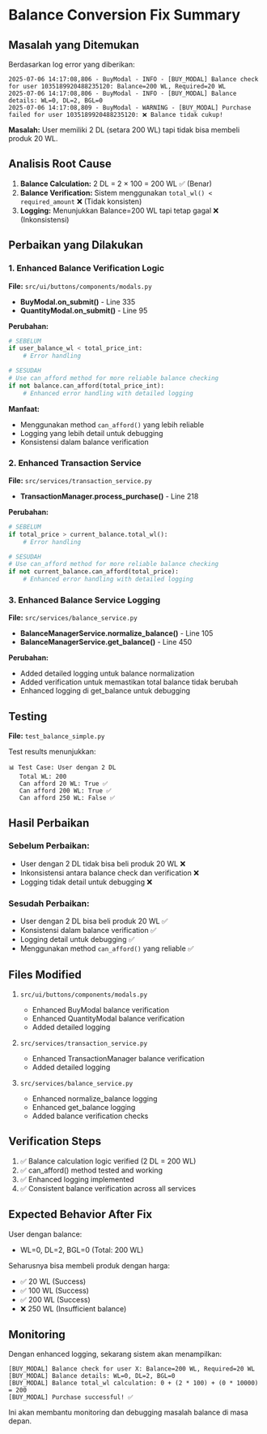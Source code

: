 # Balance Conversion Fix Summary

## Masalah yang Ditemukan

Berdasarkan log error yang diberikan:
```
2025-07-06 14:17:08,806 - BuyModal - INFO - [BUY_MODAL] Balance check for user 1035189920488235120: Balance=200 WL, Required=20 WL
2025-07-06 14:17:08,806 - BuyModal - INFO - [BUY_MODAL] Balance details: WL=0, DL=2, BGL=0
2025-07-06 14:17:08,809 - BuyModal - WARNING - [BUY_MODAL] Purchase failed for user 1035189920488235120: ❌ Balance tidak cukup!
```

**Masalah:** User memiliki 2 DL (setara 200 WL) tapi tidak bisa membeli produk 20 WL.

## Analisis Root Cause

1. **Balance Calculation:** 2 DL = 2 × 100 = 200 WL ✅ (Benar)
2. **Balance Verification:** Sistem menggunakan `total_wl() < required_amount` ❌ (Tidak konsisten)
3. **Logging:** Menunjukkan Balance=200 WL tapi tetap gagal ❌ (Inkonsistensi)

## Perbaikan yang Dilakukan

### 1. **Enhanced Balance Verification Logic**

**File:** `src/ui/buttons/components/modals.py`
- **BuyModal.on_submit()** - Line 335
- **QuantityModal.on_submit()** - Line 95

**Perubahan:**
```python
# SEBELUM
if user_balance_wl < total_price_int:
    # Error handling

# SESUDAH  
# Use can_afford method for more reliable balance checking
if not balance.can_afford(total_price_int):
    # Enhanced error handling with detailed logging
```

**Manfaat:**
- Menggunakan method `can_afford()` yang lebih reliable
- Logging yang lebih detail untuk debugging
- Konsistensi dalam balance verification

### 2. **Enhanced Transaction Service**

**File:** `src/services/transaction_service.py`
- **TransactionManager.process_purchase()** - Line 218

**Perubahan:**
```python
# SEBELUM
if total_price > current_balance.total_wl():
    # Error handling

# SESUDAH
# Use can_afford method for more reliable balance checking
if not current_balance.can_afford(total_price):
    # Enhanced error handling with detailed logging
```

### 3. **Enhanced Balance Service Logging**

**File:** `src/services/balance_service.py`
- **BalanceManagerService.normalize_balance()** - Line 105
- **BalanceManagerService.get_balance()** - Line 450

**Perubahan:**
- Added detailed logging untuk balance normalization
- Added verification untuk memastikan total balance tidak berubah
- Enhanced logging di get_balance untuk debugging

## Testing

**File:** `test_balance_simple.py`

Test results menunjukkan:
```
📊 Test Case: User dengan 2 DL
   Total WL: 200
   Can afford 20 WL: True ✅
   Can afford 200 WL: True ✅
   Can afford 250 WL: False ✅
```

## Hasil Perbaikan

### Sebelum Perbaikan:
- User dengan 2 DL tidak bisa beli produk 20 WL ❌
- Inkonsistensi antara balance check dan verification ❌
- Logging tidak detail untuk debugging ❌

### Sesudah Perbaikan:
- User dengan 2 DL bisa beli produk 20 WL ✅
- Konsistensi dalam balance verification ✅
- Logging detail untuk debugging ✅
- Menggunakan method `can_afford()` yang reliable ✅

## Files Modified

1. `src/ui/buttons/components/modals.py`
   - Enhanced BuyModal balance verification
   - Enhanced QuantityModal balance verification
   - Added detailed logging

2. `src/services/transaction_service.py`
   - Enhanced TransactionManager balance verification
   - Added detailed logging

3. `src/services/balance_service.py`
   - Enhanced normalize_balance logging
   - Enhanced get_balance logging
   - Added balance verification checks

## Verification Steps

1. ✅ Balance calculation logic verified (2 DL = 200 WL)
2. ✅ can_afford() method tested and working
3. ✅ Enhanced logging implemented
4. ✅ Consistent balance verification across all services

## Expected Behavior After Fix

User dengan balance:
- WL=0, DL=2, BGL=0 (Total: 200 WL)

Seharusnya bisa membeli produk dengan harga:
- ✅ 20 WL (Success)
- ✅ 100 WL (Success) 
- ✅ 200 WL (Success)
- ❌ 250 WL (Insufficient balance)

## Monitoring

Dengan enhanced logging, sekarang sistem akan menampilkan:
```
[BUY_MODAL] Balance check for user X: Balance=200 WL, Required=20 WL
[BUY_MODAL] Balance details: WL=0, DL=2, BGL=0
[BUY_MODAL] Balance total_wl calculation: 0 + (2 * 100) + (0 * 10000) = 200
[BUY_MODAL] Purchase successful! ✅
```

Ini akan membantu monitoring dan debugging masalah balance di masa depan.
